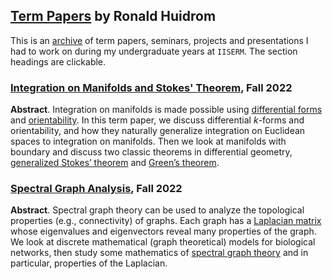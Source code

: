 ## [Term Papers](https://github.com/huidr/term-papers) by Ronald Huidrom

This is an [archive](archive.csv) of term papers, seminars, projects and presentations I had to work on during my undergraduate years at `IISERM`. The section headings are clickable. 

### [Integration on Manifolds and Stokes' Theorem](), Fall 2022

**Abstract**. Integration on manifolds is made possible using [differential forms](https://en.wikipedia.org/wiki/Differential_form) and [orientability](https://en.wikipedia.org/wiki/Orientability). In
this term paper, we discuss differential *k*-forms and orientability, and how they naturally
generalize integration on Euclidean spaces to integration on manifolds. Then we look at
manifolds with boundary and discuss two classic theorems in differential geometry, [generalized Stokes’
theorem](https://en.wikipedia.org/wiki/Generalized_Stokes_theorem) and [Green’s theorem](https://en.wikipedia.org/wiki/Green%27s_theorem).

### [Spectral Graph Analysis](https://github.com/huidr/spectral-graph-analysis), Fall 2022

**Abstract**. Spectral graph theory can be used to analyze the topological properties (e.g., connectivity) of graphs. Each graph has a [Laplacian matrix](https://en.wikipedia.org/wiki/Laplacian_matrix) whose eigenvalues and eigenvectors reveal many properties of the graph. We look at discrete mathematical (graph theoretical) models for biological networks, then study some mathematics of [spectral graph theory](https://en.wikipedia.org/wiki/Spectral_graph_theory) and in particular, properties of the Laplacian.
